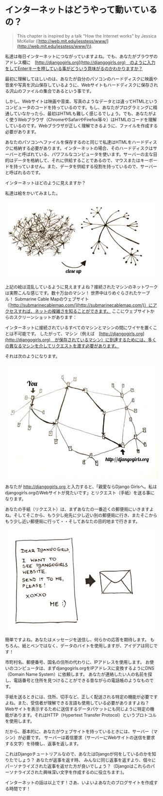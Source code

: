 # インターネットはどうやって動いているの？

> This chapter is inspired by a talk "How the Internet works" by Jessica McKellar \([http://web.mit.edu/jesstess/www/](http://web.mit.edu/jesstess/www/)\).

私達は毎日インターネットにつながっていますよね。でも、あなたがブラウザのアドレス欄に　[http://djangogirls.org](http://djangogirls.org)　のように入力をしてEnterキーを押している事がどういう意味がるのかわかりますか？



最初に理解してほしいのは、あなたが自分のパソコンのハードディスクに映画や音楽や写真を沢山保存しているように、Webサイトもハードディスクに保存される沢山のファイルの集合であるという事です。



しかし、Webサイトは映画や音楽、写真のようなデータとは違ってHTMLというコンピュータのコードを持っているのです。もし、あなたがプログラミングに精通していなかったら、最初はHTMLも難しく感じるでしょう。でも、あなたがよく使うWebブラウザ（ChromeやSafariやFirefox等々）はHTMLのコードを理解しているのです。Webブラウザが正しく理解できるように、ファイルを作成する必要があります。



あなたのパソコンへファイルを保存するのと同じで私達はHTMLをハードディスクに格納する必要があります。インターネットの場合、そのハードディスクはサーバーと呼ばれている、パワフルなコンピュータを使います。サーバーの主な目的はデータを格納して、それに供給することであるので、マウスまたはキーボードを持っていません。また、データを供給する役割を持っているので、サーバーと呼ばれるのです。



インターネットはどのように見えますか？

私達は絵をかいてみました。

![Figure 1.1](images/internet_1.png)

上記の絵は混乱しているように見えますよね？接続されたマシンのネットワークは実際こんな感じです。数十万台のマシン！ 世界中はりめぐらされたケーブル！ Submarine Cable Mapのウェブサイト（[http://submarinecablemap.com/](http://submarinecablemap.com/)）にアクセスすれば、ネットの複雑さを知ることができます。 ここにウェブサイトからのスクリーンショットがあります：

インターネットに接続されているすべてのマシンとマシンの間にワイヤを置くことは不可能です。 したがって、マシン（例えば　[http://djangogirls.org](http://djangogirls.org)　が保存されているマシン）に到達するためには、多くの異なるマシンを介してリクエストを渡す必要があります。

それは次のようになります。

![Figure 1.3](images/internet_2.png)

あなたが [http://djangogirls.org ](http://djangogirls.org)と入力すると、「親愛ならDjango Girlsへ。私はdjangogirls.orgのWebサイトが見たいです」とリクエスト（手紙）を送る事になります。

あなたの手紙（リクエスト）は、まずあなたの一番近くの郵便局にいきますよね。そしてそこから、もう少し宛先に少し近い別の郵便局に行き、またそこからもう少し近い郵便局に行って・・そしてあなたの目的地まで行きます。

![Figure 1.4](images/internet_4.png)

簡単ですよね。あなたはメッセージを送信し、何らかの応答を期待します。 もちろん、紙とペンではなく、データのバイトを使用しますが、アイデアは同じです！

市町村名、郵便番号、国名の住所の代わりに、IPアドレスを使用します。 お使いのコンピュータは、まずdjangogirls.orgをIPアドレスに変換するようにDNS（Domain Name System）に依頼します。 あなたが連絡したい人の名前を探し、電話番号と住所を見つけることができる昔ながらの電話帳のようなものです。

手紙を送るときには、住所、切手など、正しく配送される特定の機能が必要ですよね。また、受信者が理解できる言語も使用している必要がありますよね？ Webサイトを表示するために送信するデータパケットにも同じように特定の機能があります。それはHTTP（Hypertext Transfer Protocol）というプロトコルを使用します。

だから、基本的に、あなたがウェブサイトを持っているときには、サーバー（マシン）が必要です。 サーバーは着信要求（サーバーにWebサイトの送信を要求する文字）を待機し、返事を返します。

これはDjangoチュートリアルなので、あなたはDjangoが何をしているのかを知りたでしょう？ あなたが返事を返す時、 みんなに同じ返事を返すより、個々にパーソナライズされた返事を返せた方が良いでしょう？（Djangoはこれらのパーソナライズされた興味深い文字を作成するのに役立ちます:\)。

インターネットの話は以上です！さあ、いよいよあなたのブログサイトを作成する時間です！

